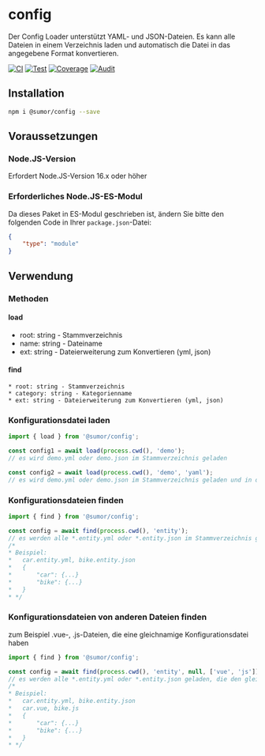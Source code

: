 # config
Der Config Loader unterstützt YAML- und JSON-Dateien. Es kann alle Dateien in einem Verzeichnis laden und automatisch die Datei in das angegebene Format konvertieren.

[![CI](https://github.com/sumor-cloud/config/actions/workflows/ci.yml/badge.svg)](https://github.com/sumor-cloud/config/actions/workflows/ci.yml)
[![Test](https://github.com/sumor-cloud/config/actions/workflows/ut.yml/badge.svg)](https://github.com/sumor-cloud/config/actions/workflows/ut.yml)
[![Coverage](https://github.com/sumor-cloud/config/actions/workflows/coverage.yml/badge.svg)](https://github.com/sumor-cloud/config/actions/workflows/coverage.yml)
[![Audit](https://github.com/sumor-cloud/config/actions/workflows/audit.yml/badge.svg)](https://github.com/sumor-cloud/config/actions/workflows/audit.yml)

## Installation
```bash
npm i @sumor/config --save
```

## Voraussetzungen

### Node.JS-Version
Erfordert Node.JS-Version 16.x oder höher

### Erforderliches Node.JS-ES-Modul
Da dieses Paket in ES-Modul geschrieben ist, ändern Sie bitte den folgenden Code in Ihrer ```package.json```-Datei:
```json
{
    "type": "module"
}
```

## Verwendung

### Methoden

#### load
 * root: string - Stammverzeichnis
 * name: string - Dateiname
 * ext: string - Dateierweiterung zum Konvertieren (yml, json)

#### find
    * root: string - Stammverzeichnis
    * category: string - Kategorienname
    * ext: string - Dateierweiterung zum Konvertieren (yml, json)

### Konfigurationsdatei laden

```javascript
import { load } from '@sumor/config';

const config1 = await load(process.cwd(), 'demo');
// es wird demo.yml oder demo.json im Stammverzeichnis geladen

const config2 = await load(process.cwd(), 'demo', 'yaml');
// es wird demo.yml oder demo.json im Stammverzeichnis geladen und in das yaml-Format konvertiert

```

### Konfigurationsdateien finden

```javascript
import { find } from '@sumor/config';

const config = await find(process.cwd(), 'entity');
// es werden alle *.entity.yml oder *.entity.json im Stammverzeichnis geladen
/*
* Beispiel:
*   car.entity.yml, bike.entity.json
*   {
*       "car": {...}
*       "bike": {...}
*   }
* */
```

### Konfigurationsdateien von anderen Dateien finden
zum Beispiel .vue-, .js-Dateien, die eine gleichnamige Konfigurationsdatei haben

```javascript
import { find } from '@sumor/config';

const config = await find(process.cwd(), 'entity', null, ['vue', 'js']);
// es werden alle *.entity.yml oder *.entity.json geladen, die den gleichen Namen wie *.vue oder *.js im Stammverzeichnis haben
/*
* Beispiel:
*   car.entity.yml, bike.entity.json
*   car.vue, bike.js
*   {
*       "car": {...}
*       "bike": {...}
*   }
* */
``` 
